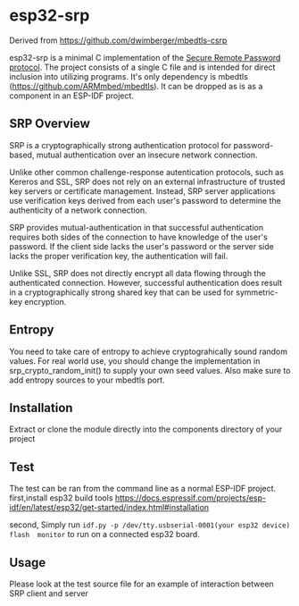 esp32-srp
============
Derived from https://github.com/dwimberger/mbedtls-csrp

esp32-srp is a minimal C implementation of the [Secure Remote Password
protocol](http://srp.stanford.edu/). The project consists of a single
C file and is intended for direct inclusion into utilizing programs. 
It's only dependency is mbedtls (https://github.com/ARMmbed/mbedtls).
It can be dropped as is as a component in an ESP-IDF project.

SRP Overview
------------

SRP is a cryptographically strong authentication
protocol for password-based, mutual authentication over an insecure
network connection.

Unlike other common challenge-response autentication protocols, such
as Kereros and SSL, SRP does not rely on an external infrastructure
of trusted key servers or certificate management. Instead, SRP server
applications use verification keys derived from each user's password
to determine the authenticity of a network connection.

SRP provides mutual-authentication in that successful authentication
requires both sides of the connection to have knowledge of the
user's password. If the client side lacks the user's password or the
server side lacks the proper verification key, the authentication will
fail.

Unlike SSL, SRP does not directly encrypt all data flowing through
the authenticated connection. However, successful authentication does
result in a cryptographically strong shared key that can be used
for symmetric-key encryption.

Entropy
-------

You need to take care of entropy to achieve cryptograhically sound random values.
For real world use, you should change the implementation in srp_crypto_random_init() to supply your own seed
values. Also make sure to add entropy sources to your mbedtls port.

Installation
------------

Extract or clone the module directly into the components directory of your project

Test
----

The test can be ran from the command line as a normal ESP-IDF project.
first,install esp32 build tools
https://docs.espressif.com/projects/esp-idf/en/latest/esp32/get-started/index.html#installation

second, Simply run ```idf.py -p /dev/tty.usbserial-0001(your esp32 device) flash  monitor``` to run on a connected esp32 board.

Usage
-----

Please look at the test source file for an example of interaction between SRP client and server
